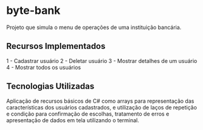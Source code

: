 # byte-bank
Projeto que simula o menu de operações de uma instituição bancária.

## Recursos Implementados
1 - Cadastrar usuário
2 - Deletar usuário
3 - Mostrar detalhes de um usuário
4 - Mostrar todos os usuários

## Tecnologias Utilizadas
Aplicação de recursos básicos de C# como arrays para representação das características dos usuários cadastrados,
e utilização de laços de repetição e condição para confirmação de escolhas, tratamento de erros e apresentação de dados em tela utilizando o terminal.
